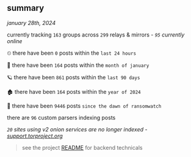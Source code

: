
## summary
_january 28th, 2024_

currently tracking `163` groups across `299` relays & mirrors - _`95` currently online_

⏲ there have been `0` posts within the `last 24 hours`

🦈 there have been `164` posts within the `month of january`

🪐 there have been `861` posts within the `last 90 days`

🏚 there have been `164` posts within the `year of 2024`

🦕 there have been `9446` posts `since the dawn of ransomwatch`

there are `96` custom parsers indexing posts

_`20` sites using v2 onion services are no longer indexed - [support.torproject.org](https://support.torproject.org/onionservices/v2-deprecation/)_

> see the project [README](https://github.com/joshhighet/ransomwatch#ransomwatch--) for backend technicals
